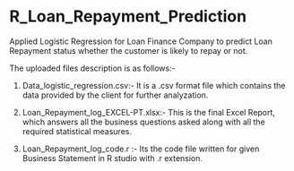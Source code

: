 # R_Loan_Repayment_Prediction
Applied Logistic Regression for Loan Finance Company to predict Loan Repayment status whether the customer is likely to repay or not.

The uploaded files description is as follows:- 

1) Data_logistic_regression.csv:- 
          It is a .csv format file which contains the data provided by the client for further analyzation.

2) Loan_Repayment_log_EXCEL-PT.xlsx:-
          This is the final Excel Report, which answers all the business questions asked along with all the required statistical measures.
          
3) Loan_Repayment_log_code.r :-
          Its the code file written for given Business Statement in R studio with .r extension. 
          
